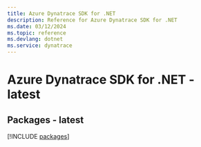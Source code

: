 ```yaml
---
title: Azure Dynatrace SDK for .NET
description: Reference for Azure Dynatrace SDK for .NET
ms.date: 03/12/2024
ms.topic: reference
ms.devlang: dotnet
ms.service: dynatrace
---
```

# Azure Dynatrace SDK for .NET - latest
## Packages - latest
[!INCLUDE [packages](dynatrace-index.md)]